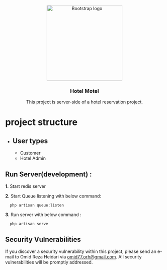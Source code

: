 <p align="center">
  <a href="https://getbootstrap.com/">
    <img src="https://user-images.githubusercontent.com/30191548/135165218-05c4655c-81e1-4ae5-896e-41cabfd1e7f2.jpg" alt="Bootstrap logo" width="240" height="240">
  </a>
</p>
<h3 align="center">Hotel Motel</h3>
<p align="center">
  This project is server-side of a hotel reservation project.
</p>

# project structure

- ## User types
    - Customer
    - Hotel Admin

## Run Server(development) :

**1.** Start redis server

**2.** Start Queue listening with below command:

```shell script
  php artisan queue:listen
```

**3.** Run server with below command :
```shell script
  php artisan serve
```


## Security Vulnerabilities

If you discover a security vulnerability within this project, please send an e-mail to Omid Reza Heidari via [omid77.orh@gmail.com](mailto:omid77.orh@gmail.com). All security vulnerabilities will be promptly addressed.
